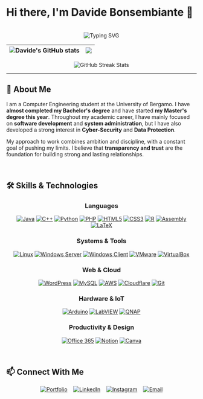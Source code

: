 # Hi there, I'm Davide Bonsembiante 👋

<br>

<div align="center">
  <img src="https://readme-typing-svg.herokuapp.com?font=Fira+Code&weight=600&size=30&duration=3000&pause=1000&color=0969DA&center=true&vCenter=true&width=600&lines=IT+Specialist;Computer+Engineering+Student" alt="Typing SVG" />
</div>

<div align="center">
  
| <img align="center" src="https://github-readme-stats.vercel.app/api?username=bnsdavide03&show_icons=true&theme=transparent&hide_border=true" alt="Davide's GitHub stats" /> | <img align="center" src="https://github-readme-stats.vercel.app/api/top-langs/?username=bnsdavide03&layout=compact&theme=transparent&hide_border=true" /> |
| ------------- | ------------- |
<img src="https://github-readme-streak-stats-eight.vercel.app?user=bnsdavide03&theme=transparent&hide_border=true" alt="GitHub Streak Stats">
</div>

---

## 🧠 About Me

I am a Computer Engineering student at the University of Bergamo. I have **almost completed my Bachelor's degree** and have started **my Master's degree this year**.
Throughout my academic career, I have mainly focused on **software development** and **system administration**, but I have also developed a strong interest in **Cyber-Security** and **Data Protection**.

My approach to work combines ambition and discipline, with a constant goal of pushing my limits. I believe that **transparency and trust** are the foundation for building strong and lasting relationships.

<br>

## 🛠️ Skills & Technologies  

<div align="center">

### Languages  
[![Java](https://img.shields.io/badge/-Java-ED8B00?style=for-the-badge&logo=openjdk&logoColor=white)](https://www.java.com/)
[![C++](https://img.shields.io/badge/-C++-00599C?style=for-the-badge&logo=cplusplus&logoColor=white)](https://isocpp.org/)
[![Python](https://img.shields.io/badge/-Python-3776AB?style=for-the-badge&logo=python&logoColor=white)](https://www.python.org/)
[![PHP](https://img.shields.io/badge/-PHP-777BB4?style=for-the-badge&logo=php&logoColor=white)](https://www.php.net/)
[![HTML5](https://img.shields.io/badge/-HTML5-E34F26?style=for-the-badge&logo=html5&logoColor=white)](https://developer.mozilla.org/docs/Web/Guide/HTML/HTML5)
[![CSS3](https://img.shields.io/badge/-CSS3-1572B6?style=for-the-badge&logo=css3&logoColor=white)](https://developer.mozilla.org/docs/Web/CSS)
[![R](https://img.shields.io/badge/-R-276DC3?style=for-the-badge&logo=r&logoColor=white)](https://www.r-project.org/)
[![Assembly](https://img.shields.io/badge/-Assembly_MIPS-6E4C13?style=for-the-badge&logo=assemblyscript&logoColor=white)](https://www.mips.com/)
[![LaTeX](https://img.shields.io/badge/-LaTeX-008080?style=for-the-badge&logo=latex&logoColor=white)](https://www.latex-project.org/)

### Systems & Tools  
[![Linux](https://img.shields.io/badge/-Linux-FCC624?style=for-the-badge&logo=linux&logoColor=black)](https://www.kernel.org/)
[![Windows Server](https://img.shields.io/badge/-Windows_Server-0078D6?style=for-the-badge&logo=windows&logoColor=white)](https://www.microsoft.com/windows-server)
[![Windows Client](https://img.shields.io/badge/-Windows_Client-00ADEF?style=for-the-badge&logo=windows&logoColor=white)](https://www.microsoft.com/windows)
[![VMware](https://img.shields.io/badge/-VMware-607078?style=for-the-badge&logo=vmware&logoColor=white)](https://www.vmware.com/)
[![VirtualBox](https://img.shields.io/badge/-VirtualBox-183A61?style=for-the-badge&logo=virtualbox&logoColor=white)](https://www.virtualbox.org/)

### Web & Cloud  
[![WordPress](https://img.shields.io/badge/-WordPress-21759B?style=for-the-badge&logo=wordpress&logoColor=white)](https://wordpress.org/)
[![MySQL](https://img.shields.io/badge/-MySQL-4479A1?style=for-the-badge&logo=mysql&logoColor=white)](https://www.mysql.com/)
[![AWS](https://img.shields.io/badge/-AWS-232F3E?style=for-the-badge&logo=amazonaws&logoColor=white)](https://aws.amazon.com/)
[![Cloudflare](https://img.shields.io/badge/-Cloudflare-F38020?style=for-the-badge&logo=cloudflare&logoColor=white)](https://www.cloudflare.com/)
[![Git](https://img.shields.io/badge/-Git-F05032?style=for-the-badge&logo=git&logoColor=white)](https://git-scm.com/)

### Hardware & IoT  
[![Arduino](https://img.shields.io/badge/-Arduino-00979D?style=for-the-badge&logo=arduino&logoColor=white)](https://www.arduino.cc/)
[![LabVIEW](https://img.shields.io/badge/-LabVIEW-FFDB00?style=for-the-badge&logo=labview&logoColor=black)](https://www.ni.com/labview)
[![QNAP](https://img.shields.io/badge/-QNAP_NAS-84B135?style=for-the-badge&logo=qnap&logoColor=white)](https://www.qnap.com/)

### Productivity & Design  
[![Office 365](https://img.shields.io/badge/-Office_365-D83B01?style=for-the-badge&logo=microsoftoffice&logoColor=white)](https://www.office.com/)
[![Notion](https://img.shields.io/badge/-Notion-000000?style=for-the-badge&logo=notion&logoColor=white)](https://www.notion.so/)
[![Canva](https://img.shields.io/badge/-Canva-00C4CC?style=for-the-badge&logo=canva&logoColor=white)](https://www.canva.com/)

</div>

<br>

## 📫 Connect With Me  

<div align="center">

[![Portfolio](https://img.shields.io/badge/Portfolio-FF6B6B?style=for-the-badge&logo=google-chrome&logoColor=white)](https://davidebonsembiante.eu)
&nbsp;&nbsp;
[![LinkedIn](https://img.shields.io/badge/LinkedIn-0077B5?style=for-the-badge&logo=linkedin&logoColor=white)](https://www.linkedin.com/in/davide-bonsembiante/)
&nbsp;&nbsp;
[![Instagram](https://img.shields.io/badge/Instagram-E4405F?style=for-the-badge&logo=instagram&logoColor=white)](https://www.instagram.com/bns.davide_001/)
&nbsp;&nbsp;
[![Email](https://img.shields.io/badge/Email-EA4335?style=for-the-badge&logo=gmail&logoColor=white)](mailto:bns.davide@gmail.com)

</div>
